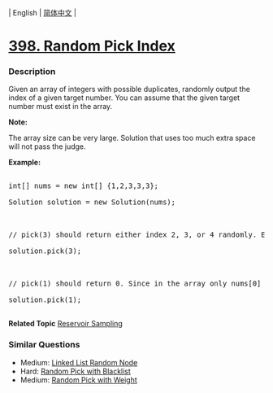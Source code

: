 | English | [简体中文](README.md) |

# [398. Random Pick Index](https://leetcode-cn.com/problems/random-pick-index)
 ### Description
<p>Given an array of integers with possible duplicates, randomly output the index of a given target number. You can assume that the given target number must exist in the array.</p>

<p><b>Note:</b><br />
The array size can be very large. Solution that uses too much extra space will not pass the judge.</p>

<p><b>Example:</b></p>

<pre>
int[] nums = new int[] {1,2,3,3,3};
Solution solution = new Solution(nums);

// pick(3) should return either index 2, 3, or 4 randomly. Each index should have equal probability of returning.
solution.pick(3);

// pick(1) should return 0. Since in the array only nums[0] is equal to 1.
solution.pick(1);
</pre>

**Related Topic**  [Reservoir Sampling](https://leetcode-cn.com/tag/reservoir-sampling) 

### Similar Questions
 - Medium:	[Linked List Random Node](https://leetcode-cn.com/problems/linked-list-random-node) 
 - Hard:	[Random Pick with Blacklist](https://leetcode-cn.com/problems/random-pick-with-blacklist) 
 - Medium:	[Random Pick with Weight](https://leetcode-cn.com/problems/random-pick-with-weight) 
